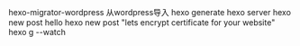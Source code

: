 hexo-migrator-wordpress   从wordpress导入
hexo generate
hexo server
hexo new post hello
hexo new post "lets encrypt certificate for your website"
hexo g --watch